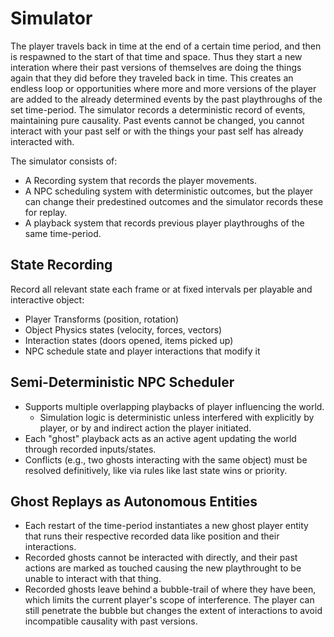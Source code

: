 # Simulator
The player travels back in time at the end of a certain time period, and then is respawned to the start of that time and space. Thus they start a new interation where their past versions of themselves are doing the things again that they did before they traveled back in time.
This creates an endless loop or opportunities where more and more versions of the player are added to the already determined events by the past playthroughs of the set time-period.
The simulator records a deterministic record of events, maintaining pure causality.
Past events cannot be changed, you cannot interact with your past self or with the things your past self has already interacted with.

The simulator consists of:
- A Recording system that records the player movements.
- A NPC scheduling system with deterministic outcomes, but the player can change their predestined outcomes and the simulator records these for replay.
- A playback system that records previous player playthroughs of the same time-period.



## State Recording
Record all relevant state each frame or at fixed intervals per playable and interactive object:
- Player Transforms (position, rotation)
- Object Physics states (velocity, forces, vectors)
- Interaction states (doors opened, items picked up)
- NPC schedule state and player interactions that modify it

## Semi-Deterministic NPC Scheduler
- Supports multiple overlapping playbacks of player influencing the world.
  - Simulation logic is deterministic unless interfered with explicitly by player, or by and indirect action the player initiated.
- Each "ghost" playback acts as an active agent updating the world through recorded inputs/states.
- Conflicts (e.g., two ghosts interacting with the same object) must be resolved definitively, like via rules like last state wins or priority.

## Ghost Replays as Autonomous Entities
- Each restart of the time-period instantiates a new ghost player entity that runs their respective recorded data like position and their interactions.
- Recorded ghosts cannot be interacted with directly, and their past actions are marked as touched causing the new playthrought to be unable to interact with that thing.
- Recorded ghosts leave behind a bubble-trail of where they have been, which limits the current player's scope of interference. The player can still penetrate the bubble but changes the extent of interactions to avoid incompatible causality with past versions.